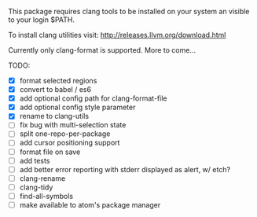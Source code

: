 This package requires clang tools to be installed on your system an visible to your login $PATH.

To install clang utilities visit: http://releases.llvm.org/download.html

Currently only clang-format is supported. More to come...

TODO:
  - [x] format selected regions
  - [x] convert to babel / es6
  - [x] add optional config path for clang-format-file
  - [x] add optional config style parameter
  - [x] rename to clang-utils
  - [ ] fix bug with multi-selection state
  - [ ] split one-repo-per-package
  - [ ] add cursor positioning support
  - [ ] format file on save
  - [ ] add tests
  - [ ] add better error reporting with stderr displayed as alert, w/ etch?
  - [ ] clang-rename
  - [ ] clang-tidy
  - [ ] find-all-symbols
  - [ ] make available to atom's package manager
